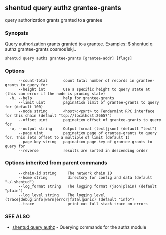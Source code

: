 ## shentud query authz grantee-grants

query authorization grants granted to a grantee

### Synopsis

Query authorization grants granted to a grantee.
Examples:
$ shentud q authz grantee-grants cosmos1skj..

```
shentud query authz grantee-grants [grantee-addr] [flags]
```

### Options

```
      --count-total       count total number of records in grantee-grants to query for
      --height int        Use a specific height to query state at (this can error if the node is pruning state)
  -h, --help              help for grantee-grants
      --limit uint        pagination limit of grantee-grants to query for (default 100)
      --node string       <host>:<port> to Tendermint RPC interface for this chain (default "tcp://localhost:26657")
      --offset uint       pagination offset of grantee-grants to query for
  -o, --output string     Output format (text|json) (default "text")
      --page uint         pagination page of grantee-grants to query for. This sets offset to a multiple of limit (default 1)
      --page-key string   pagination page-key of grantee-grants to query for
      --reverse           results are sorted in descending order
```

### Options inherited from parent commands

```
      --chain-id string     The network chain ID
      --home string         directory for config and data (default "~/.shentud")
      --log_format string   The logging format (json|plain) (default "plain")
      --log_level string    The logging level (trace|debug|info|warn|error|fatal|panic) (default "info")
      --trace               print out full stack trace on errors
```

### SEE ALSO

* [shentud query authz](shentud_query_authz.md)	 - Querying commands for the authz module


